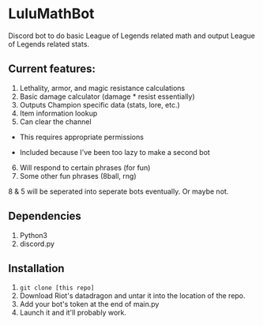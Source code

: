 # LuluMathBot
Discord bot to do basic League of Legends related math and output League of Legends related stats. 

## Current features:
1. Lethality, armor, and magic resistance calculations
2. Basic damage calculator (damage * resist essentially)
3. Outputs Champion specific data (stats, lore, etc.)
4. Item information lookup
5. Can clear the channel
  + This requires appropriate permissions
  - Included because I've been too lazy to make a second bot
6. Will respond to certain phrases (for fun)
7. Some other fun phrases (8ball, rng)

8 & 5 will be seperated into seperate bots eventually. Or maybe not.

## Dependencies
1. Python3
2. discord.py

## Installation
1. `git clone [this repo]`
2. Download Riot's datadragon and untar it into the location of the repo.
3. Add your bot's token at the end of main.py
4. Launch it and it'll probably work.
